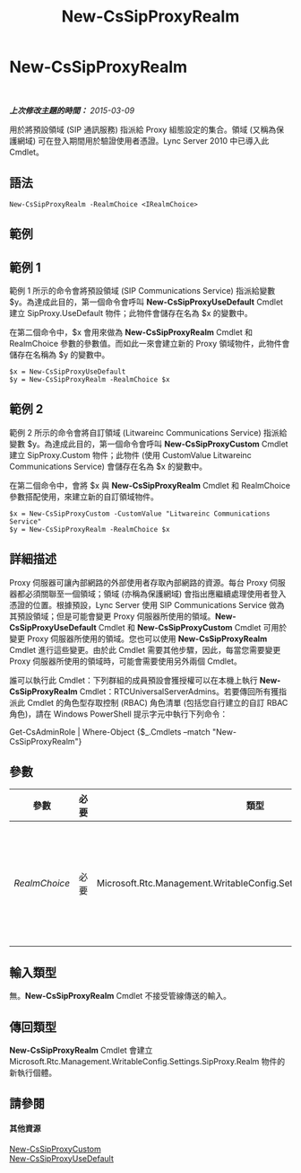 ﻿---
title: New-CsSipProxyRealm
TOCTitle: New-CsSipProxyRealm
ms:assetid: fedf9c71-5a23-4818-9f98-db5008a2ba74
ms:mtpsurl: https://technet.microsoft.com/zh-tw/library/Gg413084(v=OCS.15)
ms:contentKeyID: 49292925
ms.date: 08/24/2015
mtps_version: v=OCS.15
ms.translationtype: HT
---

# New-CsSipProxyRealm

 

_**上次修改主題的時間：** 2015-03-09_

用於將預設領域 (SIP 通訊服務) 指派給 Proxy 組態設定的集合。領域 (又稱為保護網域) 可在登入期間用於驗證使用者憑證。Lync Server 2010 中已導入此 Cmdlet。

## 語法

    New-CsSipProxyRealm -RealmChoice <IRealmChoice>

## 範例

## 範例 1

範例 1 所示的命令會將預設領域 (SIP Communications Service) 指派給變數 $y。為達成此目的，第一個命令會呼叫 **New-CsSipProxyUseDefault** Cmdlet 建立 SipProxy.UseDefault 物件；此物件會儲存在名為 $x 的變數中。

在第二個命令中，$x 會用來做為 **New-CsSipProxyRealm** Cmdlet 和 RealmChoice 參數的參數值。而如此一來會建立新的 Proxy 領域物件，此物件會儲存在名稱為 $y 的變數中。

    $x = New-CsSipProxyUseDefault
    $y = New-CsSipProxyRealm -RealmChoice $x

## 範例 2

範例 2 所示的命令會將自訂領域 (Litwareinc Communications Service) 指派給變數 $y。為達成此目的，第一個命令會呼叫 **New-CsSipProxyCustom** Cmdlet 建立 SipProxy.Custom 物件；此物件 (使用 CustomValue Litwareinc Communications Service) 會儲存在名為 $x 的變數中。

在第二個命令中，會將 $x 與 **New-CsSipProxyRealm** Cmdlet 和 RealmChoice 參數搭配使用，來建立新的自訂領域物件。

    $x = New-CsSipProxyCustom -CustomValue "Litwareinc Communications Service"
    $y = New-CsSipProxyRealm -RealmChoice $x

## 詳細描述

Proxy 伺服器可讓內部網路的外部使用者存取內部網路的資源。每台 Proxy 伺服器都必須關聯至一個領域；領域 (亦稱為保護網域) 會指出應繼續處理使用者登入憑證的位置。根據預設，Lync Server 使用 SIP Communications Service 做為其預設領域；但是可能會變更 Proxy 伺服器所使用的領域。**New-CsSipProxyUseDefault** Cmdlet 和 **New-CsSipProxyCustom** Cmdlet 可用於變更 Proxy 伺服器所使用的領域。您也可以使用 **New-CsSipProxyRealm** Cmdlet 進行這些變更。由於此 Cmdlet 需要其他步驟，因此，每當您需要變更 Proxy 伺服器所使用的領域時，可能會需要使用另外兩個 Cmdlet。

誰可以執行此 Cmdlet：下列群組的成員預設會獲授權可以在本機上執行 **New-CsSipProxyRealm** Cmdlet：RTCUniversalServerAdmins。若要傳回所有獲指派此 Cmdlet 的角色型存取控制 (RBAC) 角色清單 (包括您自行建立的自訂 RBAC 角色)，請在 Windows PowerShell 提示字元中執行下列命令：

Get-CsAdminRole | Where-Object {$\_.Cmdlets –match "New-CsSipProxyRealm"}

## 參數


<table>
<colgroup>
<col style="width: 25%" />
<col style="width: 25%" />
<col style="width: 25%" />
<col style="width: 25%" />
</colgroup>
<thead>
<tr class="header">
<th>參數</th>
<th>必要</th>
<th>類型</th>
<th>說明</th>
</tr>
</thead>
<tbody>
<tr class="odd">
<td><p><em>RealmChoice</em></p></td>
<td><p>必要</p></td>
<td><p>Microsoft.Rtc.Management.WritableConfig.Settings.SipProxy.IRealmChoice</p></td>
<td><p>代表 Proxy 伺服器所使用之領域的物件。您必須使用 <strong>New-CsSipProxyUseDefault</strong> 或 <strong>New-CsSipProxyCustom</strong> Cmdlet 來建立 RealmChoice。</p></td>
</tr>
</tbody>
</table>


## 輸入類型

無。**New-CsSipProxyRealm** Cmdlet 不接受管線傳送的輸入。

## 傳回類型

**New-CsSipProxyRealm** Cmdlet 會建立 Microsoft.Rtc.Management.WritableConfig.Settings.SipProxy.Realm 物件的新執行個體。

## 請參閱

#### 其他資源

[New-CsSipProxyCustom](new-cssipproxycustom.md)  
[New-CsSipProxyUseDefault](new-cssipproxyusedefault.md)

